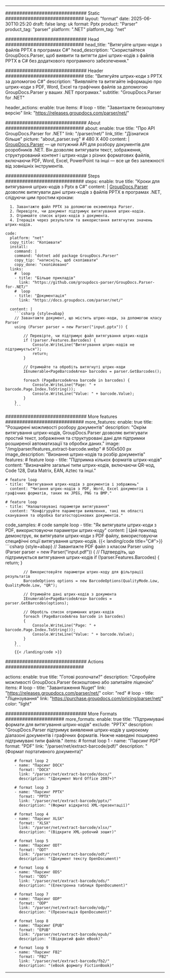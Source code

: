 


---
############################# Static ############################
layout: "format"
date:  2025-06-30T10:25:20
draft: false
lang: uk
format: Pptx
product: "Parser"
product_tag: "parser"
platform: ".NET"
platform_tag: "net"

############################# Head ############################
head_title: "Витягуйте штрих-коди з файлів PPTX в програмах C#"
head_description: "Скористайтеся GroupDocs.Parser, щоб виявити та витягти дані штрих-кодів з файлів PPTX в C# без додаткового програмного забезпечення."

############################# Header ############################
title: "Витягуйте штрих-коди з PPTX за допомогою C#" 
description: "Виявляйте та витягайте інформацію про штрих-коди з PDF, Word, Excel та графічних файлів за допомогою GroupDocs.Parser у ваших .NET програмах."
subtitle: "GroupDocs.Parser for .NET" 

header_actions:
  enable: true
  items:
    #  loop
    - title: "Завантажте безкоштовну версію"
      link: "https://releases.groupdocs.com/parser/net/"
      
############################# About ############################
about:
    enable: true
    title: "Про API GroupDocs.Parser for .NET"
    link: "/parser/net/"
    link_title: "Дізнатися більше"
    picture: "about_parser.svg" # 480 X 400
    content: |
       [GroupDocs.Parser](/parser/net/) — це потужний API для розбору документів для розробників .NET. Він дозволяє витягувати текст, зображення, структурований контент і штрих-коди з різних форматових файлів, включаючи PDF, Word, Excel, PowerPoint та інші — все це без залежності від зовнішніх інструментів.

############################# Steps ############################
steps:
    enable: true
    title: "Кроки для витягування штрих-кодів з Pptx в C#"
    content: |
      [GroupDocs.Parser](/parser/net/) дозволяє витягувати дані штрих-кодів з файлів PPTX в програмах .NET, слідуючи цим простим крокам:
      
      1. Завантажте файл PPTX за допомогою екземпляра Parser.
      2. Перевірте, чи документ підтримує витягування штрих-кодів.
      3. Отримайте список штрих-кодів з документа.
      4. Ітерація через результати та використання витягнутих значень штрих-кодів.
   
    code:
      platform: "net"
      copy_title: "Копіювати"
      install:
        command: |
        command: "dotnet add package GroupDocs.Parser"
        copy_tip: "натисніть, щоб скопіювати"
        copy_done: "скопійовано"
      links:
        #  loop
        - title: "Більше прикладів"
          link: "https://github.com/groupdocs-parser/GroupDocs.Parser-for-.NET/"
        #  loop
        - title: "Документація"
          link: "https://docs.groupdocs.com/parser/net/"
          
      content: |
        ```csharp {style=abap}
        // Завантажте документ, що містить штрих-коди, за допомогою класу Parser
        using (Parser parser = new Parser("input.pptx")) {

            // Перевірте, чи підтримує файл витягування штрих-кодів
            if (!parser.Features.Barcodes) {
                Console.WriteLine("Витягування штрих-кодів не підтримується");
                return;
            }

            // Отримайте та обробіть витягнуті штрих-коди
            IEnumerable<PageBarcodeArea> barcodes = parser.GetBarcodes();

            foreach (PageBarcodeArea barcode in barcodes) {
                Console.WriteLine("Page: " + barcode.Page.Index.ToString());
                Console.WriteLine("Value: " + barcode.Value);
            }
        }
        ```  

############################# More features ############################
more_features:
  enable: true
  title: "Розширені можливості розбору документів"
  description: "Окрім витягування штрих-кодів, GroupDocs.Parser дозволяє витягувати простий текст, зображення та структуровані дані для підтримки розширеної автоматизації та обробки даних."
  image: "/img/parser/features_extract-barcode.webp" # 500x500 px
  image_description: "Визнання штрих-кодів та розбір документів"
  features:
    # feature loop
    - title: "Підтримка кількох форматів штрих-кодів"
      content: "Визначайте загальні типи штрих-кодів, включаючи QR-код, Code 128, Data Matrix, EAN, Aztec та інші."

    # feature loop
    - title: "Витягування штрих-кодів з документів і зображень"
      content: "Читання штрих-кодів з PDF, Word, Excel документів і графічних форматів, таких як JPEG, PNG та BMP."

    # feature loop
    - title: "Налаштовувані параметри витягування"
      content: "Конфігуруйте параметри виявлення, такі як області сканування та обробка багатосторінкових документів."
      
  code_samples:
    # code sample loop
    - title: "Як витягувати штрих-коди з PDF, використовуючи параметри штрих-коду"
      content: |
        Цей приклад демонструє, як витягувати штрих-коди з PDF файлу, використовуючи специфічні опції витягування штрих-кодів.
        {{< landing/code title="C#">}}
        ```csharp {style=abap}
        //  Завантажте PDF файл з класом Parser
        using (Parser parser = new Parser("input.pdf"))
        {
            // Підтвердіть, що підтримується витягування штрих-кодів
            if (!parser.Features.Barcodes)
            {
                return;
            }

            // Використовуйте параметри штрих-коду для фільтрації результатів
            BarcodeOptions options = new BarcodeOptions(QualityMode.Low, QualityMode.Low, "QR");

            // Отримайте дані штрих-кодів з документа
            IEnumerable<PageBarcodeArea> barcodes = parser.GetBarcodes(options);

            // Обробіть список отриманих штрих-кодів
            foreach (PageBarcodeArea barcode in barcodes)
            {
                Console.WriteLine("Page: " + barcode.Page.Index.ToString());
                Console.WriteLine("Value: " + barcode.Value);
            }
        }
        ```
        {{< /landing/code >}}


############################# Actions ############################

actions:
  enable: true
  title: "Готові розпочати?"
  description: "Спробуйте можливості GroupDocs.Parser безкоштовно або запитайте ліцензію"
  items:
    #  loop
    - title: "Завантаження Nuget"
      link: "https://releases.groupdocs.com/parser/net/"
      color: "red"
        #  loop
    - title: "Ліцензування"
      link: "https://purchase.groupdocs.com/pricing/parser/net/"
      color: "light"


############################# More Formats #####################
more_formats:
    enable: true
    title: "Підтримувані формати для витягування штрих-кодів"
    exclude: "PPTX"
    description: "GroupDocs.Parser підтримує виявлення штрих-кодів у широкому діапазоні документів і графічних форматів. Нижче наведені поширено підтримувані типи файлів."
    items: 
        # format loop 1
        - name: "Парсинг PDF"
          format: "PDF"
          link: "/parser/net/extract-barcode/pdf/"
          description: "(Формат портативного документа)"
          
        # format loop 2
        - name: "Парсинг DOCX"
          format: "DOCX"
          link: "/parser/net/extract-barcode/docx/"
          description: "(Документ Word Office 2007+)"
          
        # format loop 3
        - name: "Парсинг PPTX"
          format: "PPTX"
          link: "/parser/net/extract-barcode/pptx/"
          description: "(Формат відкритої XML-презентації)"
          
        # format loop 4
        - name: "Парсинг XLSX"
          format: "XLSX"
          link: "/parser/net/extract-barcode/xlsx/"
          description: "(Відкрите XML-робочий зошит)"
          
        # format loop 5
        - name: "Парсинг ODT"
          format: "ODT"
          link: "/parser/net/extract-barcode/odt/"
          description: "(Документ тексту OpenDocument)"
          
        # format loop 6
        - name: "Парсинг ODS"
          format: "ODS"
          link: "/parser/net/extract-barcode/ods/"
          description: "(Електронна таблиця OpenDocument)"
          
        # format loop 7
        - name: "Парсинг ODP"
          format: "ODP"
          link: "/parser/net/extract-barcode/odp/"
          description: "(Презентація OpenDocument)"
          
        # format loop 8
        - name: "Парсинг EPUB"
          format: "EPUB"
          link: "/parser/net/extract-barcode/epub/"
          description: "(Відкритий файл eBook)"
          
        # format loop 9
        - name: "Парсинг FB2"
          format: "FB2"
          link: "/parser/net/extract-barcode/fb2/"
          description: "(eBook формату FictionBook)"
         
          

---